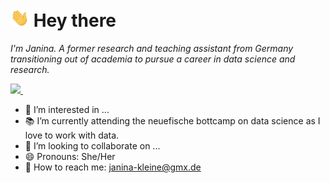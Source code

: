 <h1 align="left"><img src="https://raw.githubusercontent.com/ABSphreak/ABSphreak/master/gifs/Hi.gif" width="30px" /> Hey there</h1>
<p align='center'>
  
_I'm Janina. A former research and teaching assistant from Germany transitioning out of academia to pursue a career in data science and research._
  
  <a href="https://www.linkedin.com/in/janina-kleine-a5063222a">
    <img src="https://img.shields.io/badge/linkedin-%230077B5.svg?&style=for-the-badge&logo=linkedin&logoColor=white" />
  </a>&nbsp;&nbsp;



- 👀 I’m interested in ...
- 📚 I’m currently attending the neuefische bottcamp on data science as I love to work with data.
- 💞️ I’m looking to collaborate on ...
- 😄 Pronouns: She/Her
- 📧 How to reach me: <a href="janina-kleine@gmx.de">janina-kleine@gmx.de</a>

<!---
janina-kleine/janina-kleine is a ✨ special ✨ repository because its `README.md` (this file) appears on your GitHub profile.
You can click the Preview link to take a look at your changes.
--->
